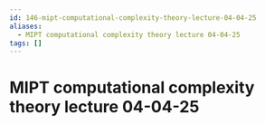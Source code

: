 ```yaml
---
id: 146-mipt-computational-complexity-theory-lecture-04-04-25
aliases:
  - MIPT computational complexity theory lecture 04-04-25
tags: []
---
```


# MIPT computational complexity theory lecture 04-04-25

